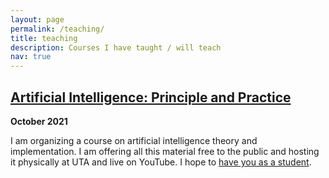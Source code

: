 ```yaml
---
layout: page
permalink: /teaching/
title: teaching
description: Courses I have taught / will teach
nav: true
---
```


## [Artificial Intelligence: Principle and Practice](https://jacobfv.github.io/Artificial-Intelligence-Principle-and-Practice/) 

**October 2021**

I am organizing a course on artificial intelligence theory and implementation. I am offering all this material free to the public and hosting it physically at UTA and live on YouTube. I hope to [have you as a student](https://jacobfv.github.io/Artificial-Intelligence-Principle-and-Practice/#signup). 